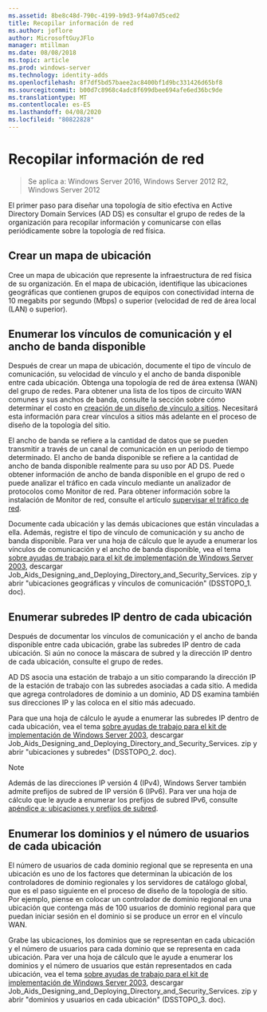 ```yaml
---
ms.assetid: 8be8c48d-790c-4199-b9d3-9f4a07d5ced2
title: Recopilar información de red
ms.author: joflore
author: MicrosoftGuyJFlo
manager: mtillman
ms.date: 08/08/2018
ms.topic: article
ms.prod: windows-server
ms.technology: identity-adds
ms.openlocfilehash: 8f7df5bd57baee2ac8400bf1d9bc331426d65bf8
ms.sourcegitcommit: b00d7c8968c4adc8f699dbee694afe6ed36bc9de
ms.translationtype: MT
ms.contentlocale: es-ES
ms.lasthandoff: 04/08/2020
ms.locfileid: "80822828"
---
```

# <a name="collecting-network-information"></a>Recopilar información de red

>Se aplica a: Windows Server 2016, Windows Server 2012 R2, Windows Server 2012

El primer paso para diseñar una topología de sitio efectiva en Active Directory Domain Services (AD DS) es consultar el grupo de redes de la organización para recopilar información y comunicarse con ellas periódicamente sobre la topología de red física.  
  
## <a name="creating-a-location-map"></a>Crear un mapa de ubicación

Cree un mapa de ubicación que represente la infraestructura de red física de su organización. En el mapa de ubicación, identifique las ubicaciones geográficas que contienen grupos de equipos con conectividad interna de 10 megabits por segundo (Mbps) o superior (velocidad de red de área local (LAN) o superior).  
  
## <a name="listing-communication-links-and-available-bandwidth"></a>Enumerar los vínculos de comunicación y el ancho de banda disponible

Después de crear un mapa de ubicación, documente el tipo de vínculo de comunicación, su velocidad de vínculo y el ancho de banda disponible entre cada ubicación. Obtenga una topología de red de área extensa (WAN) del grupo de redes. Para obtener una lista de los tipos de circuito WAN comunes y sus anchos de banda, consulte la sección sobre cómo determinar el costo en [creación de un diseño de vínculo a sitios](../../ad-ds/plan/Creating-a-Site-Link-Design.md). Necesitará esta información para crear vínculos a sitios más adelante en el proceso de diseño de la topología del sitio.  
  
El ancho de banda se refiere a la cantidad de datos que se pueden transmitir a través de un canal de comunicación en un período de tiempo determinado. El ancho de banda disponible se refiere a la cantidad de ancho de banda disponible realmente para su uso por AD DS. Puede obtener información de ancho de banda disponible en el grupo de red o puede analizar el tráfico en cada vínculo mediante un analizador de protocolos como Monitor de red. Para obtener información sobre la instalación de Monitor de red, consulte el artículo [supervisar el tráfico de red](https://go.microsoft.com/fwlink/?LinkId=107058).  
  
Documente cada ubicación y las demás ubicaciones que están vinculadas a ella. Además, registre el tipo de vínculo de comunicación y su ancho de banda disponible. Para ver una hoja de cálculo que le ayude a enumerar los vínculos de comunicación y el ancho de banda disponible, vea el tema [sobre ayudas de trabajo para el kit de implementación de Windows Server 2003](https://go.microsoft.com/fwlink/?LinkID=102558), descargar Job_Aids_Designing_and_Deploying_Directory_and_Security_Services. zip y abrir "ubicaciones geográficas y vínculos de comunicación" (DSSTOPO_1. doc).  
  
## <a name="listing-ip-subnets-within-each-location"></a>Enumerar subredes IP dentro de cada ubicación

Después de documentar los vínculos de comunicación y el ancho de banda disponible entre cada ubicación, grabe las subredes IP dentro de cada ubicación. Si aún no conoce la máscara de subred y la dirección IP dentro de cada ubicación, consulte el grupo de redes.  
  
AD DS asocia una estación de trabajo a un sitio comparando la dirección IP de la estación de trabajo con las subredes asociadas a cada sitio. A medida que agrega controladores de dominio a un dominio, AD DS examina también sus direcciones IP y las coloca en el sitio más adecuado.  
  
Para que una hoja de cálculo le ayude a enumerar las subredes IP dentro de cada ubicación, vea el tema [sobre ayudas de trabajo para el kit de implementación de Windows Server 2003](https://go.microsoft.com/fwlink/?LinkID=102558), descargar Job_Aids_Designing_and_Deploying_Directory_and_Security_Services. zip y abrir "ubicaciones y subredes" (DSSTOPO_2. doc).  
  
> [!NOTE]  
> Además de las direcciones IP versión 4 (IPv4), Windows Server también admite prefijos de subred de IP versión 6 (IPv6). Para ver una hoja de cálculo que le ayude a enumerar los prefijos de subred IPv6, consulte [apéndice a: ubicaciones y prefijos de subred](../../ad-ds/plan/Appendix-A--Locations-and-Subnet-Prefixes.md).  

## <a name="listing-domains-and-number-of-users-for-each-location"></a>Enumerar los dominios y el número de usuarios de cada ubicación

El número de usuarios de cada dominio regional que se representa en una ubicación es uno de los factores que determinan la ubicación de los controladores de dominio regionales y los servidores de catálogo global, que es el paso siguiente en el proceso de diseño de la topología de sitio. Por ejemplo, piense en colocar un controlador de dominio regional en una ubicación que contenga más de 100 usuarios de dominio regional para que puedan iniciar sesión en el dominio si se produce un error en el vínculo WAN.  
  
Grabe las ubicaciones, los dominios que se representan en cada ubicación y el número de usuarios para cada dominio que se representa en cada ubicación. Para ver una hoja de cálculo que le ayude a enumerar los dominios y el número de usuarios que están representados en cada ubicación, vea el tema [sobre ayudas de trabajo para el kit de implementación de Windows Server 2003](https://go.microsoft.com/fwlink/?LinkID=102558), descargar Job_Aids_Designing_and_Deploying_Directory_and_Security_Services. zip y abrir "dominios y usuarios en cada ubicación" (DSSTOPO_3. doc).  
